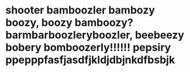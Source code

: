 # shooter bamboozler bambozy boozy, boozy bamboozy? barmbarboozleryboozler, beebeezy bobery bomboozerly!!!!!! pepsiry ppepppfasfjasdfjkldjdbjnkdfbsbjk
